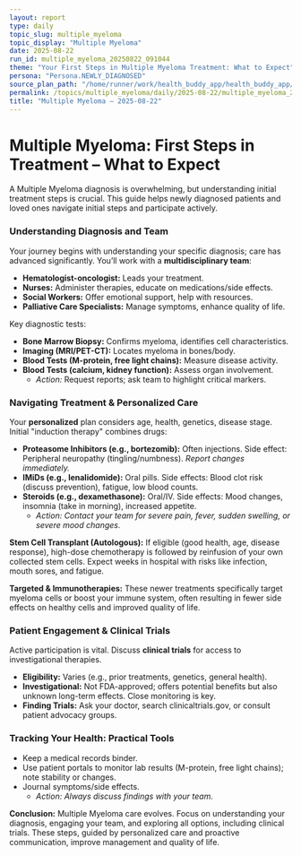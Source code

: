 ```yaml
---
layout: report
type: daily
topic_slug: multiple_myeloma
topic_display: "Multiple Myeloma"
date: 2025-08-22
run_id: multiple_myeloma_20250822_091044
theme: "Your First Steps in Multiple Myeloma Treatment: What to Expect"
persona: "Persona.NEWLY_DIAGNOSED"
source_plan_path: "/home/runner/work/health_buddy_app/health_buddy_app/.results/multiple_myeloma/weekly_plan/2025-08-18/plan.json"
permalink: /topics/multiple_myeloma/daily/2025-08-22/multiple_myeloma_20250822_091044/
title: "Multiple Myeloma — 2025-08-22"
---
```


# Multiple Myeloma: First Steps in Treatment – What to Expect

A Multiple Myeloma diagnosis is overwhelming, but understanding initial treatment steps is crucial. This guide helps newly diagnosed patients and loved ones navigate initial steps and participate actively.

### Understanding Diagnosis and Team

Your journey begins with understanding your specific diagnosis; care has advanced significantly. You’ll work with a **multidisciplinary team**:
*   **Hematologist-oncologist:** Leads your treatment.
*   **Nurses:** Administer therapies, educate on medications/side effects.
*   **Social Workers:** Offer emotional support, help with resources.
*   **Palliative Care Specialists:** Manage symptoms, enhance quality of life.

Key diagnostic tests:
*   **Bone Marrow Biopsy:** Confirms myeloma, identifies cell characteristics.
*   **Imaging (MRI/PET-CT):** Locates myeloma in bones/body.
*   **Blood Tests (M-protein, free light chains):** Measure disease activity.
*   **Blood Tests (calcium, kidney function):** Assess organ involvement.
    *   *Action:* Request reports; ask team to highlight critical markers.

### Navigating Treatment & Personalized Care

Your **personalized** plan considers age, health, genetics, disease stage. Initial "induction therapy" combines drugs:
*   **Proteasome Inhibitors (e.g., bortezomib):** Often injections. Side effect: Peripheral neuropathy (tingling/numbness). *Report changes immediately.*
*   **IMiDs (e.g., lenalidomide):** Oral pills. Side effects: Blood clot risk (discuss prevention), fatigue, low blood counts.
*   **Steroids (e.g., dexamethasone):** Oral/IV. Side effects: Mood changes, insomnia (take in morning), increased appetite.
    *   *Action: Contact your team for severe pain, fever, sudden swelling, or severe mood changes.*

**Stem Cell Transplant (Autologous):** If eligible (good health, age, disease response), high-dose chemotherapy is followed by reinfusion of your own collected stem cells. Expect weeks in hospital with risks like infection, mouth sores, and fatigue.

**Targeted & Immunotherapies:** These newer treatments specifically target myeloma cells or boost your immune system, often resulting in fewer side effects on healthy cells and improved quality of life.

### Patient Engagement & Clinical Trials

Active participation is vital. Discuss **clinical trials** for access to investigational therapies.
*   **Eligibility:** Varies (e.g., prior treatments, genetics, general health).
*   **Investigational:** Not FDA-approved; offers potential benefits but also unknown long-term effects. Close monitoring is key.
*   **Finding Trials:** Ask your doctor, search clinicaltrials.gov, or consult patient advocacy groups.

### Tracking Your Health: Practical Tools
*   Keep a medical records binder.
*   Use patient portals to monitor lab results (M-protein, free light chains); note stability or changes.
*   Journal symptoms/side effects.
    *   *Action: Always discuss findings with your team.*

**Conclusion:** Multiple Myeloma care evolves. Focus on understanding your diagnosis, engaging your team, and exploring all options, including clinical trials. These steps, guided by personalized care and proactive communication, improve management and quality of life.
